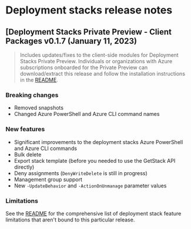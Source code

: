 # Deployment stacks release notes

## [Deployment Stacks Private Preview - Client Packages v0.1.7 (January 11, 2023)

> Includes updates/fixes to the client-side modules for Deployment Stacks Private Preview.
> Individuals or organizations with Azure subscriptions onboarded for the Private Preview can
> download/extract this release and follow the installation instructions in the [README](./README.md).

### Breaking changes

- Removed snapshots
- Changed Azure PowerShell and Azure CLI command names

### New features

- Significant improvements to the deployment stacks Azure PowerShell and Azure CLI commands
- Bulk delete
- Export stack template (before you needed to use the GetStack API directly)
- Deny assignments (`DenyWriteDelete` is still in progress)
- Management group support
- New `-UpdateBehavior` and `-ActionOnUnmanage` parameter values

### Limitations

See the [README](./README.md) for the comprehensive list of deployment stack feature limitations that aren't bound to this particular release.
